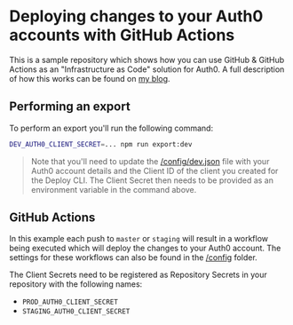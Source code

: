 # Deploying changes to your Auth0 accounts with GitHub Actions

This is a sample repository which shows how you can use GitHub & GitHub Actions as an "Infrastructure as Code" solution for Auth0. A full description of how this works can be found on [my blog](https://sandrino.dev/blog/github-actions-deploy-auth0).

## Performing an export

To perform an export you'll run the following command:

```bash
DEV_AUTH0_CLIENT_SECRET=... npm run export:dev
```

> Note that you'll need to update the [/config/dev.json](./config/dev.json) file with your Auth0 account details and the Client ID of the client you created for the Deploy CLI. The Client Secret then needs to be provided as an environment variable in the command above.

## GitHub Actions

In this example each push to `master` or `staging` will result in a workflow being executed which will deploy the changes to your Auth0 account. The settings for these workflows can also be found in the [/config](./config) folder.

The Client Secrets need to be registered as Repository Secrets in your repository with the following names:

- `PROD_AUTH0_CLIENT_SECRET`
- `STAGING_AUTH0_CLIENT_SECRET`
